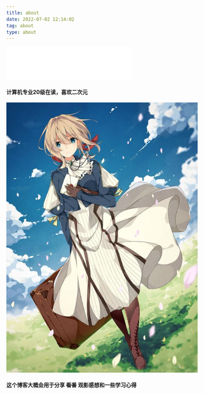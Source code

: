 ```yaml
---
title: about
date: 2022-07-02 12:14:02
tag: about
type: about
---
```

<iframe frameborder="no" border="0" marginwidth="0" marginheight="0" width=330 height=86 src="//music.163.com/outchain/player?type=2&id=1901270088&auto=0&height=66"></iframe>

#### 计算机专业20级在读，喜欢二次元


![violet](/images/violet1.jpg)

#### 这个博客大概会用于分享 ~~看番~~ 观影感想和一些学习心得